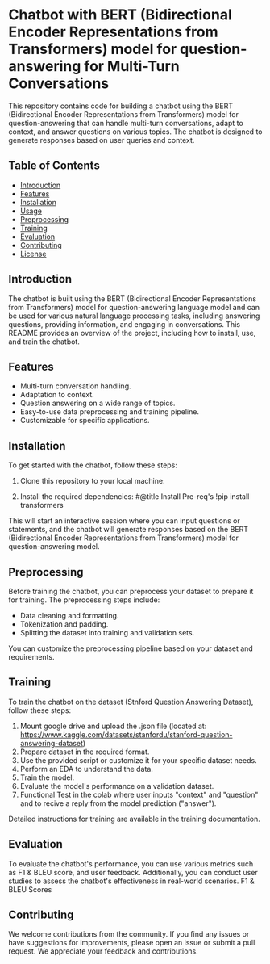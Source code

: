 # Chatbot with BERT (Bidirectional Encoder Representations from Transformers) model for question-answering for Multi-Turn Conversations

This repository contains code for building a chatbot using the BERT (Bidirectional Encoder Representations from Transformers) model for question-answering that can handle multi-turn conversations, adapt to context, and answer questions on various topics. The chatbot is designed to generate responses based on user queries and context.

## Table of Contents

- [Introduction](#introduction)
- [Features](#features)
- [Installation](#installation)
- [Usage](#usage)
- [Preprocessing](#preprocessing)
- [Training](#training)
- [Evaluation](#evaluation)
- [Contributing](#contributing)
- [License](#license)

## Introduction

The chatbot is built using the BERT (Bidirectional Encoder Representations from Transformers) model for question-answering language model and can be used for various natural language processing tasks, including answering questions, providing information, and engaging in conversations. This README provides an overview of the project, including how to install, use, and train the chatbot.

## Features

- Multi-turn conversation handling.
- Adaptation to context.
- Question answering on a wide range of topics.
- Easy-to-use data preprocessing and training pipeline.
- Customizable for specific applications.

## Installation

To get started with the chatbot, follow these steps:

1. Clone this repository to your local machine:




2. Install the required dependencies:
   #@title Install Pre-req's
   !pip install transformers



This will start an interactive session where you can input questions or statements, and the chatbot will generate responses based on the BERT (Bidirectional Encoder Representations from Transformers) model for question-answering model.

## Preprocessing

Before training the chatbot, you can preprocess your dataset to prepare it for training. The preprocessing steps include:

- Data cleaning and formatting.
- Tokenization and padding.
- Splitting the dataset into training and validation sets.

You can customize the preprocessing pipeline based on your dataset and requirements.

## Training

To train the chatbot on the dataset (Stnford Question Answering Dataset), follow these steps:

1. Mount google drive and upload the .json file (located at: https://www.kaggle.com/datasets/stanfordu/stanford-question-answering-dataset)
2. Prepare dataset in the required format.
3. Use the provided script or customize it for your specific dataset needs.
4. Perform an EDA to understand the data.
5. Train the model. 
6. Evaluate the model's performance on a validation dataset.
7. Functional Test in the colab where user inputs "context" and "question" and to recive a reply from the model prediction ("answer").

Detailed instructions for training are available in the training documentation.

## Evaluation

To evaluate the chatbot's performance, you can use various metrics such as F1 & BLEU score, and user feedback. Additionally, you can conduct user studies to assess the chatbot's effectiveness in real-world scenarios.
F1 & BLEU Scores

## Contributing

We welcome contributions from the community. If you find any issues or have suggestions for improvements, please open an issue or submit a pull request. We appreciate your feedback and contributions.
